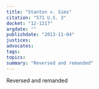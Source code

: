 ```yaml
---
title: "Stanton v. Sims"
citation: "571 U.S. 3"
docket: "12-1217"
argdate: ""
publishdate: "2013-11-04"
justices:
advocates:
tags:
topics:
summary: "Reversed and remanded"
---
```

Reversed and remanded

